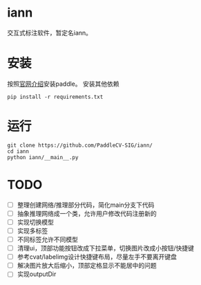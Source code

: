 # iann
交互式标注软件，暂定名iann。

# 安装
按照[官网介绍](https://www.paddlepaddle.org.cn/install/quick)安装paddle。
安装其他依赖
```shell
pip install -r requirements.txt
```

# 运行
```shell
git clone https://github.com/PaddleCV-SIG/iann/
cd iann
python iann/__main__.py
```

# TODO
- [ ] 整理创建网络/推理部分代码，简化main分支下代码
- [ ] 抽象推理网络成一个类，允许用户修改代码注册新的
- [ ] 实现切换模型
- [ ] 实现多标签
- [ ] 不同标签允许不同模型
- [ ] 清理ui，顶部功能按钮改成下拉菜单，切换图片改成小按钮/快捷键
- [ ] 参考cvat/labelimg设计快捷键布局，尽量左手不要离开键盘
- [ ] 解决图片放大后缩小，顶部定格显示不能居中的问题
- [ ] 实现outputDir
